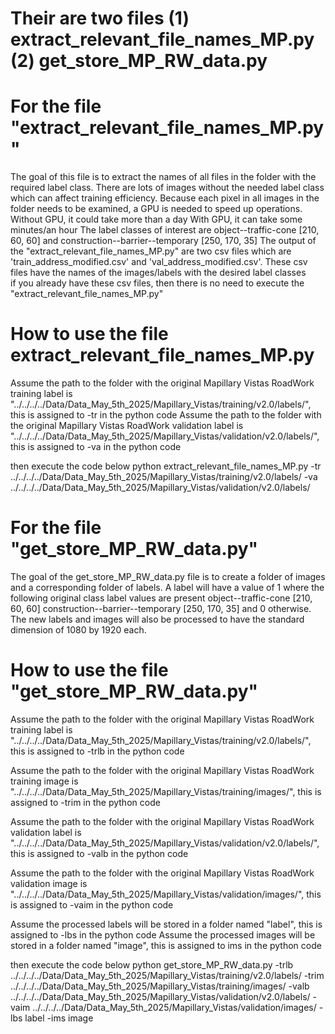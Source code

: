 # Their are two files (1) extract_relevant_file_names_MP.py (2) get_store_MP_RW_data.py 


# For the file "extract_relevant_file_names_MP.py"
The goal of this file is to extract the names of all files in the folder with the required label class. 
There are lots of images without the needed label class which can affect training efficiency.
Because each pixel in all images in the folder needs to be examined, a GPU is needed to speed up operations.
Without GPU, it could take more than a day
With GPU, it can take some minutes/an hour
The label classes of interest are object--traffic-cone [210, 60, 60] and construction--barrier--temporary [250, 170, 35]
The output of the "extract_relevant_file_names_MP.py" are two csv files which are 'train_address_modified.csv' and 'val_address_modified.csv'. These csv files have the names of the images/labels with the desired label classes  
if you already have these csv files, then there is no need to execute the "extract_relevant_file_names_MP.py" 


# How to use the file extract_relevant_file_names_MP.py
Assume the path to the folder with the original Mapillary Vistas RoadWork training label is "../../../../Data/Data_May_5th_2025/Mapillary_Vistas/training/v2.0/labels/", this is assigned to -tr in the python code
Assume the path to the folder with the original Mapillary Vistas RoadWork validation label is
"../../../../Data/Data_May_5th_2025/Mapillary_Vistas/validation/v2.0/labels/", this is assigned to -va in the python code

then execute the code below
python extract_relevant_file_names_MP.py -tr ../../../../Data/Data_May_5th_2025/Mapillary_Vistas/training/v2.0/labels/ -va ../../../../Data/Data_May_5th_2025/Mapillary_Vistas/validation/v2.0/labels/


# For the file "get_store_MP_RW_data.py"
The goal of the get_store_MP_RW_data.py file is to create a folder of images and a corresponding folder of labels. A label will have a value of 1 where the following original class label values are present 
	object--traffic-cone             [210, 60, 60]
	construction--barrier--temporary [250, 170, 35] 
and 0 otherwise.
The new labels and images will also be processed to have the standard dimension of 1080 by 1920 each.  

# How to use the file "get_store_MP_RW_data.py"
Assume the path to the folder with the original Mapillary Vistas RoadWork training label is "../../../../Data/Data_May_5th_2025/Mapillary_Vistas/training/v2.0/labels/", this is assigned to -trlb in the python code

Assume the path to the folder with the original Mapillary Vistas RoadWork training image is "../../../../Data/Data_May_5th_2025/Mapillary_Vistas/training/images/", this is assigned to -trim in the python code

Assume the path to the folder with the original Mapillary Vistas RoadWork validation label is
"../../../../Data/Data_May_5th_2025/Mapillary_Vistas/validation/v2.0/labels/", this is assigned to -valb in the python code

Assume the path to the folder with the original Mapillary Vistas RoadWork validation image is
"../../../../Data/Data_May_5th_2025/Mapillary_Vistas/validation/images/", this is assigned to -vaim in the python code

Assume the processed labels will be stored in a folder named "label", this is assigned to -lbs in the python code
Assume the processed images will be stored in a folder named "image", this is assigned to ims in the python code

then execute the code below
python get_store_MP_RW_data.py -trlb ../../../../Data/Data_May_5th_2025/Mapillary_Vistas/training/v2.0/labels/ -trim ../../../../Data/Data_May_5th_2025/Mapillary_Vistas/training/images/  -valb ../../../../Data/Data_May_5th_2025/Mapillary_Vistas/validation/v2.0/labels/ -vaim ../../../../Data/Data_May_5th_2025/Mapillary_Vistas/validation/images/ -lbs label -ims image


